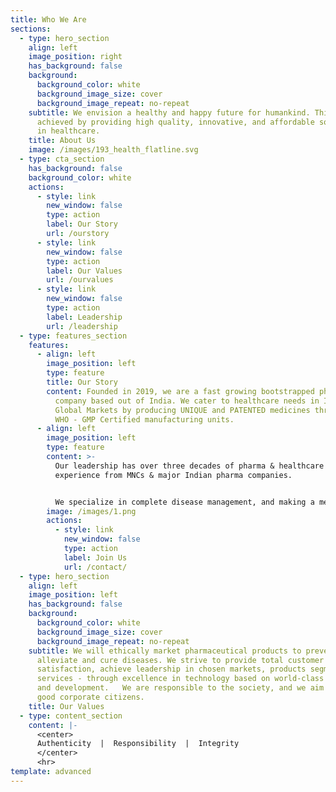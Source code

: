 ```yaml
---
title: Who We Are
sections:
  - type: hero_section
    align: left
    image_position: right
    has_background: false
    background:
      background_color: white
      background_image_size: cover
      background_image_repeat: no-repeat
    subtitle: We envision a healthy and happy future for humankind. This can be
      achieved by providing high quality, innovative, and affordable solutions
      in healthcare.
    title: About Us
    image: /images/193_health_flatline.svg
  - type: cta_section
    has_background: false
    background_color: white
    actions:
      - style: link
        new_window: false
        type: action
        label: Our Story
        url: /ourstory
      - style: link
        new_window: false
        type: action
        label: Our Values
        url: /ourvalues
      - style: link
        new_window: false
        type: action
        label: Leadership
        url: /leadership
  - type: features_section
    features:
      - align: left
        image_position: left
        type: feature
        title: Our Story
        content: Founded in 2019, we are a fast growing bootstrapped pharmaceutical
          company based out of India. We cater to healthcare needs in Indian &
          Global Markets by producing UNIQUE and PATENTED medicines through our
          WHO - GMP Certified manufacturing units.
      - align: left
        image_position: left
        type: feature
        content: >-
          Our leadership has over three decades of pharma & healthcare
          experience from MNCs & major Indian pharma companies.


          We specialize in complete disease management, and making a meaningful difference to treatment outcomes by partnering with HCPs at early stage of Patient Journey.
        image: /images/1.png
        actions:
          - style: link
            new_window: false
            type: action
            label: Join Us
            url: /contact/
  - type: hero_section
    align: left
    image_position: left
    has_background: false
    background:
      background_color: white
      background_image_size: cover
      background_image_repeat: no-repeat
    subtitle: We will ethically market pharmaceutical products to prevent, diagnose,
      alleviate and cure diseases. We strive to provide total customer
      satisfaction, achieve leadership in chosen markets, products segments &
      services - through excellence in technology based on world-class research
      and development.   We are responsible to the society, and we aim to be
      good corporate citizens.
    title: Our Values
  - type: content_section
    content: |-
      <center>
      Authenticity  |  Responsibility  |  Integrity
      </center>
      <hr>
template: advanced
---
```

